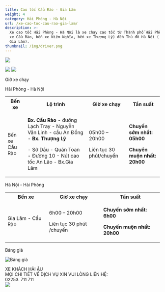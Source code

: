 ```yaml
---
title: Cao tốc Cầu Rào - Gia Lâm
weight: 4
category: Hải Phòng - Hà Nội
url: /xe-cao-toc-cau-rao-gia-lam/
description: >-
  Xe cao tốc Hải Phòng - Hà Nội là xe chạy cao tốc từ Thành phố Hải Phòng (bến
  xe Cầu Rào, bến xe Niệm Nghĩa, bến xe Thượng Lý) đến Thủ đô Hà Nội ( bến xe
  Gia Lâm).
thumbnail: /img/driver.png
---
```

	
</div>

<p class="tc"><img src="/img/HP-HN(4).jpg"/></p>

<div class="tc w-100">
	<img src="/img/đt chuyển phát(2).png" class="dib h3"/>
	<img src="/img/facebook(1).png" class="dib h3"/>
</div>

<p class="dib bg-blue white b ttu pa2">Giờ xe chạy</p>

<p class="tc b blue">Hải Phòng - Hà Nội</p>

<table class="w-100 table-slim-border table-padding-cell">
	<tbody>
		<tr class="b bg-blue white">
			<th>Bến xe</th>
			<th>Lộ tr&igrave;nh</th>
			<th>
				Giờ&nbsp;xe chạy
			</th>
			<th>Tần suất</th>
		</tr>
		<tr>
			<td>Bến xe Cầu Rào</td>
			<td>
				<p><strong>Bx. Cầu Rào</strong>&nbsp;-&nbsp;đường Lạch Tray - Nguyễn Văn Linh -&nbsp;cầu An Đồng -&nbsp;<strong>Bx. Thượng L&yacute;</strong></p>
				<p>- Sở Dầu -&nbsp;Quán Toan - Đường 10 - N&uacute;t cao tốc An L&atilde;o - Bx.Gia L&acirc;m</p>
			</td>
			<td>
				<p>05h00 &ndash; 20h00</p>
				<p>Li&ecirc;n tục 30 ph&uacute;t/chuyến</p>
			</td>
			<td>
				<p><strong>Chuyến sớm nhất: 05h00</strong></p>
				<p><strong>Chuyến muộn nhất: 20h00</strong></p>
			</td>
		</tr>
		<tr>
			
</table>

<p class="tc b blue">Hà Nội - Hải Phòng</p>

<table class="w-100 table-slim-border table-padding-cell">
	<tbody>
		<tr class="b bg-blue white">
			<th>Bến xe</th>
			<th>
				Giờ&nbsp;xe chạy
			</th>
			<th>Tần suất</th>
		</tr>
		<tr>
			<td>Gia L&acirc;m - Cầu R&agrave;o</td>
			<td>
				<p>6h00 &ndash; 20h00</p>
				<p>Li&ecirc;n tục 30 ph&uacute;t /chuyến</p>
			</td>
			<td>
				<p><strong>Chuyến sớm nhất: 6h00</strong></p>
				<p><strong>Chuyến muộn nhất: 20h00</strong></p>
			</td>
		</tr>
	</tbody>
</table>

<p class="dib bg-blue white b ttu pa2">Bảng giá</p>

<p class="tc">
	<img alt="Bảng giá" src="/img/vé chặng HP-HN(2).png" />
</p>

<div class="w-100 mv4 w-100 tc ba b--dashed b--blue blue b bg-light-gray pa3 tj ">
	<p class="tc lh-copy">
		​XE KHÁCH HẢI ÂU
		<br/>
		MỌI CHI TIẾT VỀ DỊCH VỤ XIN VUI LÒNG LIÊN HỆ:
		<br/>
		<span class="b red">02253. 711 711</span>
		<br/>
		<img class="dib" src="/img/facebook.png"/>
	</p>
</div>
